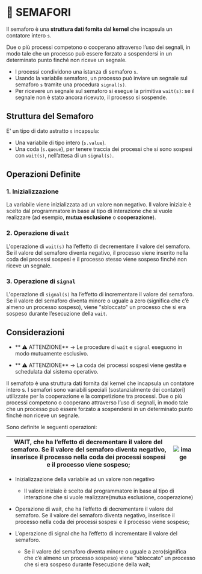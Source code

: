 # 🚦 SEMAFORI

Il semaforo è una **struttura dati fornita dal kernel** che incapsula un contatore intero `s`.

Due o più processi competono o cooperano attraverso l’uso dei segnali, in modo tale che un processo può essere forzato a sospendersi in un determinato punto finché non riceve un segnale.

- I processi condividono una istanza di semaforo `s`.
- Usando la variabile semaforo, un processo può inviare un segnale sul semaforo `s` tramite una procedura `signal(s)`.
- Per ricevere un segnale sul semaforo si esegue la primitiva `wait(s)`: se il segnale non è stato ancora ricevuto, il processo si sospende.

## Struttura del Semaforo

E' un tipo di dato astratto `s` incapsula:

- Una variabile di tipo intero (`s.value`).
- Una coda (`s.queue`), per tenere traccia dei processi che si sono sospesi con `wait(s)`, nell’attesa di un `signal(s)`.

## Operazioni Definite

### 1. Inizializzazione
La variabile viene inizializzata ad un valore non negativo. Il valore iniziale è scelto dal programmatore in base al tipo di interazione che si vuole realizzare (ad esempio, **mutua esclusione** o **cooperazione**).

### 2. Operazione di `wait`
L'operazione di `wait(s)` ha l’effetto di decrementare il valore del semaforo. Se il valore del semaforo diventa negativo, il processo viene inserito nella coda dei processi sospesi e il processo stesso viene sospeso finché non riceve un segnale.

### 3. Operazione di `signal`
L'operazione di `signal(s)` ha l’effetto di incrementare il valore del semaforo. Se il valore del semaforo diventa minore o uguale a zero (significa che c’è almeno un processo sospeso), viene "sbloccato" un processo che si era sospeso durante l’esecuzione della `wait`.

## Considerazioni

- ** ⚠️ ATTENZIONE** → Le procedure di `wait` e `signal` eseguono in modo mutuamente esclusivo.

- ** ⚠️ ATTENZIONE** → La coda dei processi sospesi viene gestita e schedulata dal sistema operativo.


Il semafoto è una struttura dati fornita dal kernel che incapsula un contatore intero s.
I semafori sono variabili speciali (sostanzialmente dei contatori) utilizzate per la cooperazione e la competizione tra processi. Due o più processi competono o cooperano attraverso l’uso di segnali, in modo tale che un processo può essere forzato a sospendersi in un determinato punto finché non riceve un segnale.





Sono definite le seguenti operazioni:

| WAIT, che ha l’effetto di decrementare il valore del semaforo. Se il valore del semaforo diventa negativo, inserisce il processo nella coda dei processi sospesi e il processo viene sospeso;                                                    | ![image]([https://github.com/MisterCioffi/Images/Immagine_wait_sem.jpeg](https://github.com/MisterCioffi/Sistemi_Operativi/blob/main/Images/Immagine_wait_sem.jpeg?raw=true))  |
|-----------------------------------------------------------|----------------------------------------------|

                
                                             

  - Inizializzazione della variabile ad un valore non negativo
    - Il valore iniziale è scelto dal programmatore in base al tipo di interazione che si vuole realizzare(mutua esclusione, cooperazione)

  - Operazione di wait, che ha l’effetto di decrementare il valore del semaforo.  Se il valore del semaforo diventa negativo, inserisce il processo nella coda dei processi sospesi e il processo viene sospeso;

  - L’operazione di signal che ha l’effetto di incrementare il valore del semaforo. 
    - Se il valore del semaforo diventa minore o uguale a zero(significa che c’è almeno un processo sospeso) viene “sbloccato” un     processo che si era sospeso durante l’esecuzione della wait;
